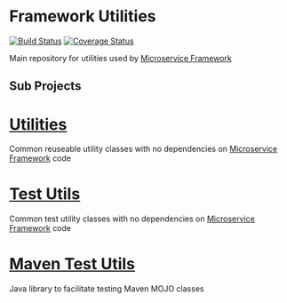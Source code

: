 # Framework Utilities

[![Build Status](https://travis-ci.org/CJSCommonPlatform/framework-utilities.svg?branch=master)](https://travis-ci.org/CJSCommonPlatform/framework-utilities) [![Coverage Status](https://coveralls.io/repos/github/CJSCommonPlatform/framework-utilities/badge.svg?branch=master)](https://coveralls.io/github/CJSCommonPlatform/framework-utilities?branch=master)


Main repository for utilities used by [Microservice Framework](https://github.com/CJSCommonPlatform/microservice_framework)

## Sub Projects

# [Utilities](./utilities/README.md)

Common reuseable utility classes with no dependencies on 
[Microservice Framework](https://github.com/CJSCommonPlatform/microservice_framework) code

# [Test Utils](./test-utils/README.md)

Common test utility classes with no dependencies on 
[Microservice Framework](https://github.com/CJSCommonPlatform/microservice_framework) code

# [Maven Test Utils](./maven-test-utils/README.md)
Java library to facilitate testing Maven MOJO classes
